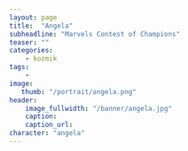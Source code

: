 ```yaml
---
layout: page
title:  "Angela"
subheadline: "Marvels Contest of Champions"
teaser: ""
categories:
    - kozmik
tags:
    -
image:
   thumb: "/portrait/angela.png"
header:
    image_fullwidth: "/banner/angela.jpg"
    caption: 
    caption_url:  
character: "angela"
---
```

